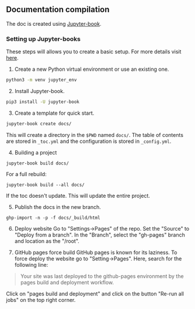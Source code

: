 
## Documentation compilation
The doc is created using [Jupyter-book](https://jupyterbook.org/en/stable/intro.html).

### Setting up Jupyter-books
These steps will allows you to create a basic setup. For more details visit [here](https://jupyterbook.org/en/stable/start/your-first-book.html). 
1. Create a new Python virtual environment or use an existing one.

```sh
python3 -m venv jupyter_env
```

2. Install Jupyter-book.
```sh
pip3 install -U jupyter-book
```

3. Create a template for quick start.
```sh
jupyter-book create docs/
```
This will create a directory in the ```$PWD``` named ```docs/```. The table of contents are stored in ```_toc.yml``` and the configuration is stored in ```_config.yml```.

4. Building a project

```
jupyter-book build docs/
```

For a full rebuild:

```
jupyter-book build --all docs/
```

If the toc doesn't update. This will update the entire project.

5. Publish the docs in the new branch.

```
ghp-import -n -p -f docs/_build/html
```

6. Deploy website
Go to "Settings->Pages" of the repo. Set the "Source" to "Deploy from a branch". In the "Branch", select the "gh-pages" branch and location as the "/root".

7. GitHub pages force build
GitHub pages is known for its laziness. To force deploy the website go to "Setting->Pages". Here, search for the following line:

> Your site was last deployed to the github-pages environment by the pages build and deployment workflow.

Click on "pages build and deployment" and click on the button "Re-run all jobs" on the top right corner.